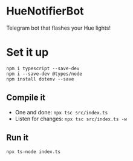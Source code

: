 # HueNotifierBot
Telegram bot that flashes your Hue lights!

# Set it up

`npm i typescript --save-dev`\
`npm i --save-dev @types/node`\
`npm install dotenv --save`

## Compile it

* One and done: `npx tsc src/index.ts`
* Listen for changes: `npx tsc src/index.ts -w`

## Run it

`npx ts-node index.ts`